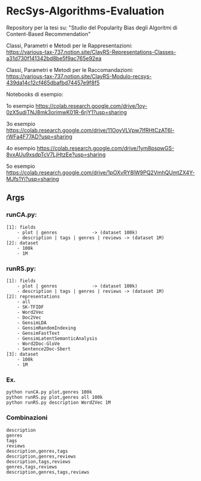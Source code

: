 # RecSys-Algorithms-Evaluation
Repository per la tesi su: "Studio del Popularity Bias degli Algoritmi di Content-Based Recommendation"

Classi, Parametri e Metodi per le Rappresentazioni:<br />
https://various-tax-737.notion.site/ClayRS-Representations-Classes-a31d730f141342bd8be5f9ac765e92ea

Classi, Parametri e Metodi per le Raccomandazioni: <br />
https://various-tax-737.notion.site/ClayRS-Modulo-recsys-439da14c12cf465dbafbd74457e9f8f5

Notebooks di esempio:

1o esempio
https://colab.research.google.com/drive/1oy-0zX5udiTNJ8mk3orimwK01R-6rjY1?usp=sharing

3o esempio
https://colab.research.google.com/drive/11OoyVLVpw7lfRHtCzAT6l-rWFa4F77AD?usp=sharing

4o esempio
https://colab.research.google.com/drive/1ym8pspwGS-8vxAUu9xsdpTcV7LjHtzEe?usp=sharing

5o esempio
https://colab.research.google.com/drive/1pOXvRY8lW9PQ2VmhQUmtZX4Y-MJfs1Yi?usp=sharing

## Args
### runCA.py:
	[1]: fields
		- plot | genres		 		-> (dataset 100k)
		- description | tags | genres | reviews -> (dataset 1M)
	[2]: dataset
		- 100k
		- 1M
		
### runRS.py:
	[1]: fields
		- plot | genres		 		-> (dataset 100k)
		- description | tags | genres | reviews -> (dataset 1M)
	[2]: representations
		- all
		- SK-TFIDF
    	- Word2Vec
		- Doc2Vec 
    	- GensimLDA
		- GensimRandomIndexing
		- GensimFastText
		- GensimLatentSemanticAnalysis
    	- Word2Doc-GloVe
		- Sentence2Doc-Sbert
	[3]: dataset
		- 100k
		- 1M

### Ex.
	python runCA.py plot,genres 100k
	python runRS.py plot,genres all 100k
	python runRS.py description Word2Vec 1M

### Combinazioni
	description
    genres
    tags
    reviews
    description,genres,tags
    description,genres,reviews
    description,tags,reviews
    genres,tags,reviews
    description,genres,tags,reviews